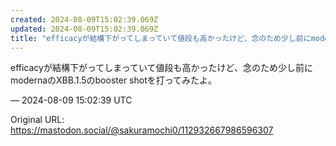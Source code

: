 ```yaml
---
created: 2024-08-09T15:02:39.069Z
updated: 2024-08-09T15:02:39.069Z
title: "efficacyが結構下がってしまっていて値段も高かったけど、念のため少し前にmodernaのXBB.1.5のbooster shotを打ってみたよ。[...]"
---
```


<p>efficacyが結構下がってしまっていて値段も高かったけど、念のため少し前にmodernaのXBB.1.5のbooster shotを打ってみたよ。</p>

&mdash; 2024-08-09 15:02:39 UTC

Original URL: https://mastodon.social/@sakuramochi0/112932667986596307
